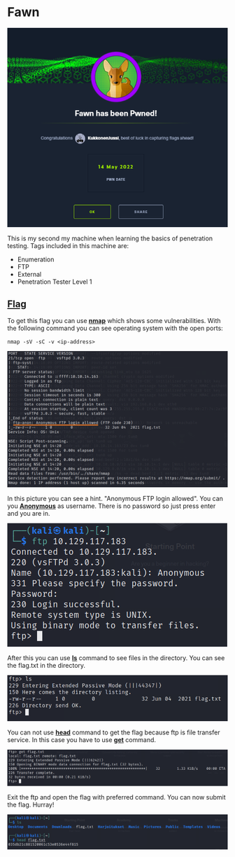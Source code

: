 # Fawn

![](Misc/Fawn_completed.PNG)

This is my second my machine when learning the basics of penetration testing. Tags included in this machine are:

- Enumeration
- FTP
- External
- Penetration Tester Level 1

## <ins>**Flag**

To get this flag you can use <ins>**nmap**</ins> which shows some vulnerabilities. With the following command you can see operating system with the open ports:

~~~
nmap -sV -sC -v <ip-address>
~~~

![](Misc/nmap.PNG)

In this picture you can see a hint. "Anonymous FTP login allowed". You can you <ins>**Anonymous**</ins> as username. There is no password so just press enter and you are in.

![](Misc/ftp.PNG)

After this you can use <ins>**ls**</ins> command to see files in the directory. You can see the flag.txt in the directory.

![](Misc/ls.PNG)

You can not use <ins>**head**</ins> command to get the flag because ftp is file transfer service. In this case you have to use <ins>**get**</ins> command.

![](Misc/get.PNG)

Exit the ftp and open the flag with preferred command. You can now submit the flag. Hurray!

![](Misc/flag.PNG)
